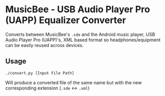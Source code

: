 # MusicBee - USB Audio Player Pro (UAPP) Equalizer Converter
Converts between MusicBee's <code>.sde</code> and the Android music player, USB Audio Player Pro (UAPP)'s, XML based format so headphones/equipment can be easily reused across devices.

## Usage
```
./convert.py [Input File Path]
```
Will produce a converted file of the same name but with the new corresponding extension (<code>.sde</code> &harr; <code>.xml</code>)